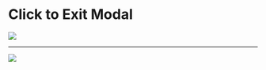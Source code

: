 # Click to Exit Modal

<img src='https://user-images.githubusercontent.com/20695270/201531954-a4fd2208-d4e4-48cb-bf8e-614def4a7fac.png'><hr>

<img src='https://user-images.githubusercontent.com/20695270/201531960-99e9925f-3bbd-423e-b8b0-e2d1d4b0e5b4.png'>

